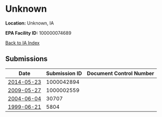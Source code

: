 # Unknown

**Location:** Unknown, IA

**EPA Facility ID:** 100000074689

[Back to IA Index](../../index.md)

## Submissions

| Date | Submission ID | Document Control Number |
|------|--------------|-------------------------|
| [2014-05-23](submissions/1000042894.md) | 1000042894 |  |
| [2009-05-27](submissions/1000002559.md) | 1000002559 |  |
| [2004-06-04](submissions/30707.md) | 30707 |  |
| [1999-06-21](submissions/5804.md) | 5804 |  |
